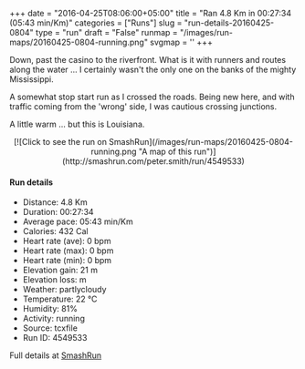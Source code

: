 +++
date = "2016-04-25T08:06:00+05:00"
title = "Ran 4.8 Km in 00:27:34 (05:43 min/Km)"
categories = ["Runs"]
slug = "run-details-20160425-0804"
type = "run"
draft = "False"
runmap = "/images/run-maps/20160425-0804-running.png"
svgmap = '<polyline points="2 49, 7 39, 13 43, 19 43, 35 52, 35 55, 40 55, 49 59, 55 59, 82 72, 95 70, 95 43, 93 39, 100 25, 93 38, 96 40, 94 51, 95 68, 86 74, 82 74, 70 65, 70 66, 61 62, 33 39, 25 45, 18 44, 12 42, 10 42, 5 39, 0 56">'
+++

Down, past the casino to the riverfront. What is it with runners and routes along the water ... I certainly wasn't the only one on the banks of the mighty Mississippi.  

A somewhat stop start run as I crossed the roads. Being new here, and with traffic coming from the 'wrong' side, I was cautious crossing junctions. 

A little warm ... but this is Louisiana. 



<!--more-->

<center>
[![Click to see the run on SmashRun](/images/run-maps/20160425-0804-running.png "A map of this run")](http://smashrun.com/peter.smith/run/4549533)
</center>

#### Run details

* Distance: 4.8 Km
* Duration: 00:27:34
* Average pace: 05:43 min/Km
* Calories: 432 Cal
* Heart rate (ave): 0 bpm
* Heart rate (max): 0 bpm
* Heart rate (min): 0 bpm
* Elevation gain: 21 m
* Elevation loss:  m
* Weather: partlycloudy
* Temperature: 22 &deg;C
* Humidity: 81%
* Activity: running
* Source: tcxfile
* Run ID: 4549533

Full details at [SmashRun](http://smashrun.com/peter.smith/run/4549533)